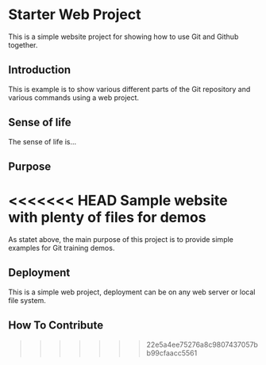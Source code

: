 # Starter Web Project

This is a simple website project for showing how to use Git and Github
together.

## Introduction

This is example is to show various different parts of the Git repository and various commands using a web project.

## Sense of life
The sense of life is...

## Purpose

<<<<<<< HEAD
Sample website with plenty of files for demos
=======
As statet above, the main purpose of this project is to provide simple examples for Git training demos.

## Deployment

This is a simple web project, deployment can be on any web server or local file system.

## How To Contribute
>>>>>>> 22e5a4ee75276a8c9807437057bb99cfaacc5561
